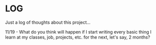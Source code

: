 # LOG
Just a log of thoughts about this project...

11/19 - What do you think will happen if I start writing every basic thing I learn at my classes, job, projects, etc. for the next, let's say, 2 months?
